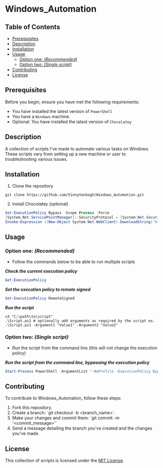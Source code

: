 # Windows_Automation
## Table of Contents

- [Prerequisites](#prerequisites)
- [Description](#description)
- [Installation](#installation)
- [Usage](#usage)
  - [Option one: _(Recommended)_](#option-one-recommended)
  - [Option two: _(Single script)_](#option-two-single-script)
- [Contributing](#contributing)
- [License](#license)

## Prerequisites

Before you begin, ensure you have met the following requirements:
* You have installed the latest version of `PowerShell`
* You have a `Windows` machine.
* Optional: You have installed the latest version of `Chocolatey`

## Description

A collection of scripts I've made to automate various tasks on Windows. These scripts vary from setting up a new machine or user to troubleshooting various issues. 

## Installation

1. Clone the repository

```shell
git clone https://github.com/VinnyVanGogh/Windows_Automation.git
```

2. Install Chocolatey (optional)

```powershell
Set-ExecutionPolicy Bypass -Scope Process -Force
[System.Net.ServicePointManager]::SecurityProtocol = [System.Net.SecurityProtocolType]::Tls12
Invoke-Expression ((New-Object System.Net.WebClient).DownloadString('https://community.chocolatey.org/install.ps1'))
```

## Usage

### **Option one:** _(Recommended)_
  - Follow the commands below to be able to run multiple scripts

**_Check the current execution policy_**

```powershell
Get-ExecutionPolicy
```

**_Set the execution policy to remote signed_**

```powershell
Set-ExecutionPolicy RemoteSigned
```

**_Run the script_**

```shell
cd "C:\path\to\script"
.\Script.ps1 # optionally add arguments as required by the script ex. .\Script.ps1 -Argument1 "Value1" -Argument2 "Value2"
```

### **Option two:** _(Single script)_
  - Run the script from the command line (this will not change the execution policy)

**_Run the script from the command line, bypassing the execution policy_**

```powershell
Start-Process PowerShell -ArgumentList "-NoProfile -ExecutionPolicy Bypass -File C:\Path\To\Your\Script.ps1"
```

## Contributing

To contribute to Windows_Automation, follow these steps:
1. Fork this repository.
2. Create a branch: \`git checkout -b <branch_name>\`.
3. Make your changes and commit them: \`git commit -m '<commit_message>'\`
4. Send a message detailing the branch you've created and the changes you've made.

## License

This collection of scripts is licensed under the [MIT License](LICENSE).



